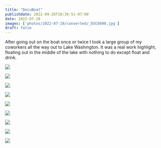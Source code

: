 ```yaml
---
title: "DocuBoat"
publishdate: 2022-09-20T18:36:51-07:00
date: 2022-07-28
images: ['photos/2022-07-28/converted/_DSC6890.jpg']
draft: false
---
```


After going out on the boat once or twice I took a large group of my coworkers all the way out to Lake Washington.  It was a real work highlight, floating out in the middle of the lake with nothing to do except float and drink.

![](../photos/2022-07-28/converted/_DSC6844.jpg)

![](../photos/2022-07-28/converted/_DSC6847.jpg)

![](../photos/2022-07-28/converted/_DSC6875.jpg)

![](../photos/2022-07-28/converted/_DSC6890.jpg)

![](../photos/2022-07-28/converted/_DSC6940.jpg)

![](../photos/2022-07-28/converted/_DSC6945.jpg)

![](../photos/2022-07-28/converted/_DSC6949.jpg)

![](../photos/2022-07-28/converted/_DSC6951.jpg)

![](../photos/2022-07-28/converted/_DSC6960.jpg)